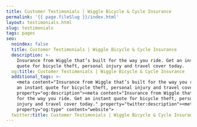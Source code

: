 ```yaml
---
title: Customer Testimonials | Wiggle Bicycle & Cycle Insurance
permalink: '{{ page.fileSlug }}/index.html'
layout: testimonials.html
slug: testimonials
tags: pages
seo:
  noindex: false
  title: Customer Testimonials | Wiggle Bicycle & Cycle Insurance
  description: >-
    Insurance from Wiggle that’s built for the way you ride. Get an instant
    quote for bicycle theft, personal injury and travel cover today.
  og:title: Customer Testimonials | Wiggle Bicycle & Cycle Insurance
  additional_tags: >-
    <meta content="Insurance from Wiggle that’s built for the way you ride. Get
    an instant quote for bicycle theft, personal injury and travel cover today."
    property="og:description"><meta content="Insurance from Wiggle that’s built
    for the way you ride. Get an instant quote for bicycle theft, personal
    injury and travel cover today." property="twitter:description"><meta
    property="og:type" content="website">
  twitter:title: Customer Testimonials | Wiggle Bicycle & Cycle Insurance
---
```



